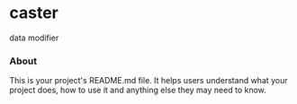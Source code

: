 caster
======

data modifier

### About

This is your project's README.md file. It helps users understand what your
project does, how to use it and anything else they may need to know.